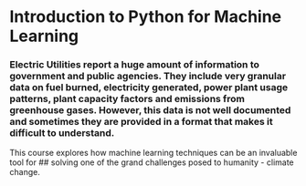 # Introduction to Python for Machine Learning
### Electric Utilities report a huge amount of information to government and public agencies. They include very granular data on fuel burned, electricity generated, power plant usage patterns, plant capacity factors and emissions from greenhouse gases. However, this data is not well documented and sometimes they are provided in a format that makes it difficult to understand.

This course  explores how  machine learning techniques can be an invaluable tool for ## solving one of the grand challenges posed to humanity - climate change.
